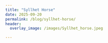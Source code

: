 ```yaml
---
title: "Syllhet Horse"
date: 2025-09-20
permalink: /blog/syllhet-horse/
header:
  overlay_image: /images/Syllhet_horse.jpeg

---
```



